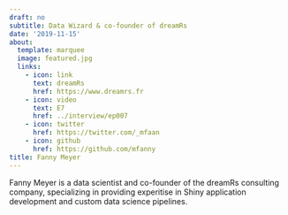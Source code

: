 ```yaml
---
draft: no
subtitle: Data Wizard & co-founder of dreamRs
date: '2019-11-15'
about:
  template: marquee
  image: featured.jpg
  links:
    - icon: link
      text: dreamRs
      href: https://www.dreamrs.fr
    - icon: video
      text: E7
      href: ../interview/ep007
    - icon: twitter
      href: https://twitter.com/_mfaan
    - icon: github
      href: https://github.com/mfanny
title: Fanny Meyer
---
```


Fanny Meyer is a data scientist and co-founder of the dreamRs consulting company, specializing in providing experitise in Shiny application development and custom data science pipelines.
